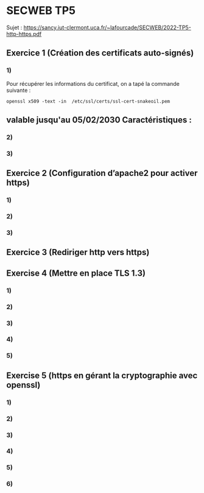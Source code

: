 # SECWEB TP5

Sujet : https://sancy.iut-clermont.uca.fr/~lafourcade/SECWEB/2022-TP5-http-https.pdf  

## Exercice 1 (Création des certificats auto-signés)

### 1)

Pour récupérer les informations du certificat, on a tapé la commande suivante :  
```
openssl x509 -text -in  /etc/ssl/certs/ssl-cert-snakeoil.pem
```

valable jusqu'au 05/02/2030
Caractéristiques :
-

### 2)

### 3)

## Exercice 2 (Configuration d’apache2 pour activer https)

### 1)

### 2)

### 3)

## Exercice 3 (Rediriger http vers https)

## Exercise 4 (Mettre en place TLS 1.3)

### 1)

### 2)

### 3)

### 4)

### 5)

## Exercise 5 (https en gérant la cryptographie avec openssl)

### 1)

### 2)

### 3)

### 4)

### 5)

### 6)

